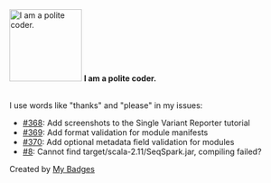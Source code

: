 <img src="https://my-badges.github.io/my-badges/polite-coder.png" alt="I am a polite coder." title="I am a polite coder." width="128">
<strong>I am a polite coder.</strong>
<br><br>

I use words like "thanks" and "please" in my issues:

- <a href="https://github.com/KarchinLab/open-cravat/issues/368">#368</a>: Add screenshots to the Single Variant Reporter tutorial
- <a href="https://github.com/KarchinLab/open-cravat/issues/369">#369</a>: Add format validation for module manifests
- <a href="https://github.com/KarchinLab/open-cravat/issues/370">#370</a>: Add optional metadata field validation for modules
- <a href="https://github.com/statgenetics/seqspark/issues/8">#8</a>: Cannot find target/scala-2.11/SeqSpark.jar, compiling failed? 


Created by <a href="https://github.com/my-badges/my-badges">My Badges</a>